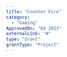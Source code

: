 ```yaml
---
title: "Counter Fire"
category:
  - "Gaming"
ApprovedOn: "Q4 2023"
externalLink: "#"
type: "Grant"
grantType: "Project"
---
```

